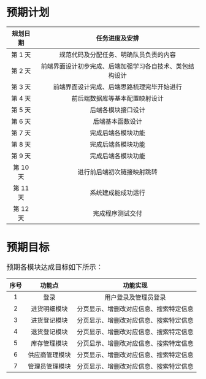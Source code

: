 # 预期计划

| 规划日期 |                      任务进度及安排                      |
| :------: | :------------------------------------------------------: |
| 第 1 天  |          规范代码及分配任务、明确队员负责的内容          |
| 第 2 天  | 前端界面设计初步完成、后端加强学习各自技术、类包结构设计 |
| 第 3 天  |        前端界面设计完成、后端思路梳理完毕开始进行        |
| 第 4 天  |              前后端数据库等基本配置映射设计              |
| 第 5 天  |                    后端各模块接口设计                    |
| 第 6 天  |                     后端基本函数设计                     |
| 第 7 天  |                    完成后端各模块功能                    |
| 第 8 天  |                    完成后端各模块功能                    |
| 第 9 天  |                    完成后端各模块功能                    |
| 第 10 天 |                进行前后端初次链接映射跳转                |
| 第 11 天 |                    系统建成能成功运行                    |
| 第 12 天 |                     完成程序测试交付                     |

# 预期目标

<p style="font-size:18px;">预期各模块达成目标如下所示：</p>

| 序号 |     功能点     |                功能实现                |
| :--: | :------------: | :------------------------------------: |
|  1   |      登录      |          用户登录及管理员登录          |
|  2   |  进货明细模块  | 分页显示、增删改对应信息、搜索特定信息 |
|  3   |  进货登记模块  | 分页显示、增删改对应信息、搜索特定信息 |
|  4   |  退货登记模块  | 分页显示、增删改对应信息、搜索特定信息 |
|  5   |  库存管理模块  | 分页显示、增删改对应信息、搜索特定信息 |
|  6   | 供应商管理模块 | 分页显示、增删改对应信息、搜索特定信息 |
|  7   | 管理员管理模块 | 分页显示、增删改对应信息、搜索特定信息 |
